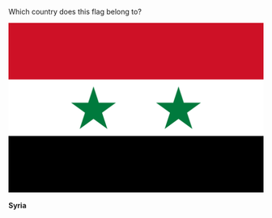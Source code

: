 Which country does this flag belong to?

![Flag of Syria](images/Flag_of_Syria.svg)
<!--question-->
**Syria**